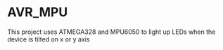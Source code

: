 # AVR_MPU
This project uses ATMEGA328 and MPU6050 to light up LEDs when the device is tilted on x or y axis
